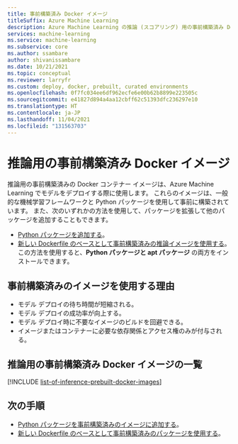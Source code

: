 ```yaml
---
title: 事前構築済み Docker イメージ
titleSuffix: Azure Machine Learning
description: Azure Machine Learning の推論 (スコアリング) 用の事前構築済み Docker イメージ
services: machine-learning
ms.service: machine-learning
ms.subservice: core
ms.author: ssambare
author: shivanissambare
ms.date: 10/21/2021
ms.topic: conceptual
ms.reviewer: larryfr
ms.custom: deploy, docker, prebuilt, curated environments
ms.openlocfilehash: 0f7fc034ee6df962ecfe6e00b62b8899e223505c
ms.sourcegitcommit: e41827d894a4aa12cbff62c51393dfc236297e10
ms.translationtype: HT
ms.contentlocale: ja-JP
ms.lasthandoff: 11/04/2021
ms.locfileid: "131563703"
---
```

# <a name="prebuilt-docker-images-for-inference"></a>推論用の事前構築済み Docker イメージ

推論用の事前構築済みの Docker コンテナー イメージは、Azure Machine Learning でモデルをデプロイする際に使用します。  これらのイメージは、一般的な機械学習フレームワークと Python パッケージを使用して事前に構築されています。 また、次のいずれかの方法を使用して、パッケージを拡張して他のパッケージを追加することもできます。

* [Python パッケージを追加する](how-to-prebuilt-docker-images-inference-python-extensibility.md)。
* [新しい Dockerfile のベースとして事前構築済みの推論イメージを使用する](how-to-extend-prebuilt-docker-image-inference.md)。 この方法を使用すると、**Python パッケージと apt パッケージ** の両方をインストールできます。

## <a name="why-should-i-use-prebuilt-images"></a>事前構築済みのイメージを使用する理由

* モデル デプロイの待ち時間が短縮される。
* モデル デプロイの成功率が向上する。
* モデル デプロイ時に不要なイメージのビルドを回避できる。
* イメージまたはコンテナーに必要な依存関係とアクセス権のみが付与される。 

## <a name="list-of-prebuilt-docker-images-for-inference"></a>推論用の事前構築済み Docker イメージの一覧 

[!INCLUDE [list-of-inference-prebuilt-docker-images](../../includes/aml-inference-list-prebuilt-docker-images.md)]

## <a name="next-steps"></a>次の手順

* [Python パッケージを事前構築済みのイメージに追加する](how-to-prebuilt-docker-images-inference-python-extensibility.md)。
* [新しい Dockerfile のベースとして事前構築済みのパッケージを使用する](how-to-extend-prebuilt-docker-image-inference.md)。